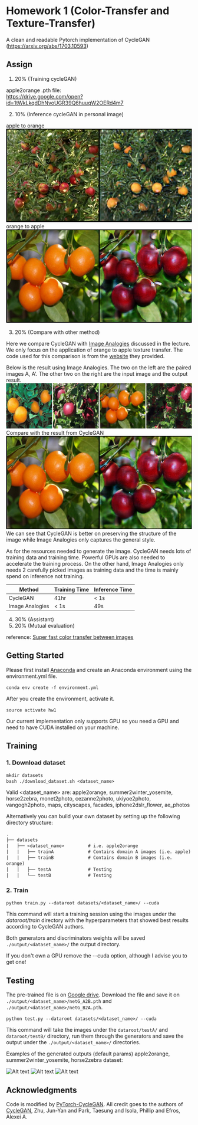 # Homework 1 (Color-Transfer and Texture-Transfer)

A clean and readable Pytorch implementation of CycleGAN (https://arxiv.org/abs/1703.10593)
## Assign

1.  20% (Training cycleGAN)  

apple2orange
.pth file:  
https://drive.google.com/open?id=1tWkLkqdDhNvoUGR39Q6huuqW2OERd4m7  

2.  10% (Inference cycleGAN in personal image)  

apple to orange  
![](./images/a.png)  
orange to apple  
![](./images/b.png)  

3.  20% (Compare with other method)  

Here we compare CycleGAN with [Image Analogies](https://www.mrl.nyu.edu/publications/image-analogies/analogies-fullres.pdf) discussed in the lecture. We only focus on the application of orange to apple texture transfer. The code used for this comparison is from the [website](https://www.mrl.nyu.edu/projects/image-analogies/lf/) they provided.  

Below is the result using Image Analogies. The two on the left are the paired images A, A'. The other two on the right are the input image and the output result.  
![](./images/summary.png)  
Compare with the result from CycleGAN  
![](./images/b.png)  
We can see that CycleGAN is better on preserving the structure of the image while Image Analogies only captures the general style.

As for the resources needed to generate the image. CycleGAN needs lots of training data and training time. Powerful GPUs are also needed to accelerate the training process. On the other hand, Image Analogies only needs 2 carefully picked images as training data and the time is mainly spend on inference not training.

| Method           | Training Time | Inference Time |
| ---------------- | ------------- | -------------- |
| CycleGAN         |      41hr     |      < 1s      |
| Image Analogies  |      < 1s     |       49s      |


4.  30% (Assistant)
5.  20% (Mutual evaluation)

reference:
[Super fast color transfer between images](https://github.com/jrosebr1/color_transfer)

## Getting Started
Please first install [Anaconda](https://anaconda.org) and create an Anaconda environment using the environment.yml file.

```
conda env create -f environment.yml
```

After you create the environment, activate it.
```
source activate hw1
```

Our current implementation only supports GPU so you need a GPU and need to have CUDA installed on your machine.

## Training
### 1. Download dataset

```
mkdir datasets
bash ./download_dataset.sh <dataset_name>
```
Valid <dataset_name> are: apple2orange, summer2winter_yosemite, horse2zebra, monet2photo, cezanne2photo, ukiyoe2photo, vangogh2photo, maps, cityscapes, facades, iphone2dslr_flower, ae_photos

Alternatively you can build your own dataset by setting up the following directory structure:

    .
    ├── datasets                   
    |   ├── <dataset_name>         # i.e. apple2orange
    |   |   ├── trainA             # Contains domain A images (i.e. apple)
    |   |   ├── trainB             # Contains domain B images (i.e. orange)
    |   |   ├── testA              # Testing
    |   |   └── testB              # Testing

### 2. Train
```
python train.py --dataroot datasets/<dataset_name>/ --cuda
```
This command will start a training session using the images under the *dataroot/train* directory with the hyperparameters that showed best results according to CycleGAN authors.

Both generators and discriminators weights will be saved ```./output/<dataset_name>/``` the output directory.

If you don't own a GPU remove the --cuda option, although I advise you to get one!



## Testing
The pre-trained file is on [Google drive](https://drive.google.com/open?id=17FREtttCyFpvjRJxd4v3VVlVAu__Y5do). Download the file and save it on  ```./output/<dataset_name>/netG_A2B.pth``` and ```./output/<dataset_name>/netG_B2A.pth```.

```
python test.py --dataroot datasets/<dataset_name>/ --cuda
```
This command will take the images under the ```dataroot/testA/``` and ```dataroot/testB/``` directory, run them through the generators and save the output under the ```./output/<dataset_name>/``` directories.

Examples of the generated outputs (default params) apple2orange, summer2winter_yosemite, horse2zebra dataset:

![Alt text](./output/imgs/0167.png)
![Alt text](./output/imgs/0035.png)
![Alt text](./output/imgs/0111.png)



## Acknowledgments
Code is modified by [PyTorch-CycleGAN](https://github.com/aitorzip/PyTorch-CycleGAN). All credit goes to the authors of [CycleGAN](https://arxiv.org/abs/1703.10593), Zhu, Jun-Yan and Park, Taesung and Isola, Phillip and Efros, Alexei A.
